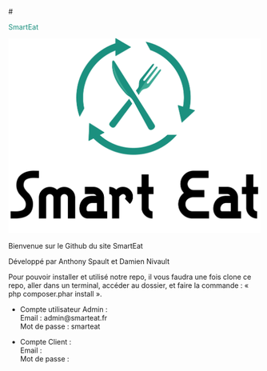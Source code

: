 #<p style='color:#1b907f'>SmartEat</p>

![Logo](assets/images/logo_smartEat.png)


Bienvenue sur le Github du site SmartEat

Développé par Anthony Spault et Damien Nivault

Pour pouvoir installer et utilisé notre repo, il vous faudra une fois clone ce repo, aller dans un terminal, accéder au dossier, et faire la commande : « php composer.phar install ».

<ul>
<li>
Compte utilisateur Admin : <br>
</li>
Email : admin@smarteat.fr<br>
Mot de passe : smarteat
</ul>
<ul>
<li>
Compte Client : <br>
</li>
Email : <br>
Mot de passe :
</ul>


 
